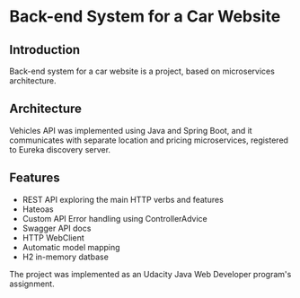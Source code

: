# Back-end System for a Car Website

## Introduction

Back-end system for a car website is a project, based on microservices architecture.

## Architecture

Vehicles API was implemented using Java and Spring Boot, and it communicates with separate location and pricing microservices, registered to Eureka discovery server.

## Features

- REST API exploring the main HTTP verbs and features
- Hateoas
- Custom API Error handling using ControllerAdvice
- Swagger API docs
- HTTP WebClient
- Automatic model mapping
- H2 in-memory datbase

The project was implemented as an Udacity Java Web Developer program's assignment.

